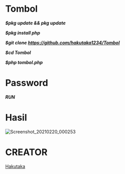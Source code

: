 # Tombol
_**$pkg update && pkg update**_

_**$pkg install php**_

_**$git clone https://github.com/hakutaka1234/Tombol**_

_**$cd Tombol**_

_**$php tombol.php**_

# Password
_**RUN**_

# Hasil
![Screenshot_20210220_000253](https://user-images.githubusercontent.com/63560321/108537773-99af3700-7310-11eb-8b8a-918172307e28.jpg)

# CREATOR
[Hakutaka](https://github.com/hakutaka1234) 

